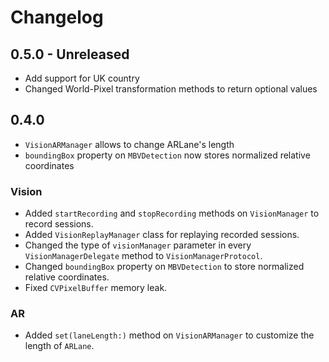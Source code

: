 # Changelog

## 0.5.0 - Unreleased
- Add support for UK country 
- Changed World-Pixel transformation methods to return optional values

## 0.4.0
- `VisionARManager` allows to change ARLane's length
- `boundingBox` property on `MBVDetection` now stores normalized relative coordinates

### Vision
- Added `startRecording` and `stopRecording` methods on `VisionManager` to record sessions.
- Added `VisionReplayManager` class for replaying recorded sessions.
- Changed the type of `visionManager` parameter in every `VisionManagerDelegate` method to `VisionManagerProtocol`.
- Changed `boundingBox` property on `MBVDetection` to store normalized relative coordinates.
- Fixed `CVPixelBuffer` memory leak.

### AR
- Added `set(laneLength:)` method on `VisionARManager` to customize the length of `ARLane`.
